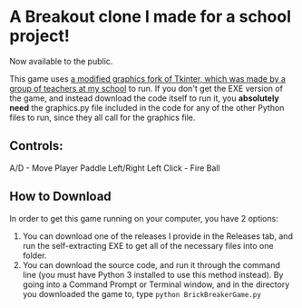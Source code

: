 # A Breakout clone I made for a school project!
Now available to the public.

This game uses [a modified graphics fork of Tkinter, which was made by a group of teachers at my school](https://github.com/bbrzuszk/pythonGraphics) to run. If you don't get the EXE version of the game, and instead download the code itself to run it, you **absolutely need** the graphics.py file included in the code for any of the other Python files to run, since they all call for the graphics file.

## Controls:
A/D - Move Player Paddle Left/Right
Left Click - Fire Ball

## How to Download
In order to get this game running on your computer, you have 2 options:
1. You can download one of the releases I provide in the Releases tab, and run the self-extracting EXE to get all of the necessary files into one folder.
2. You can download the source code, and run it through the command line (you must have Python 3 installed to use this method instead). By going into a Command Prompt or Terminal window, and in the directory you downloaded the game to, type `python BrickBreakerGame.py`
